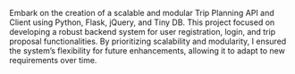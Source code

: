 Embark on the creation of a scalable and modular Trip Planning API and Client using Python, Flask, jQuery, and Tiny DB. This project focused on developing a robust backend system for user registration, login, and trip proposal functionalities. By prioritizing scalability and modularity, I ensured the system’s flexibility for future enhancements, allowing it to adapt to new requirements over time.
